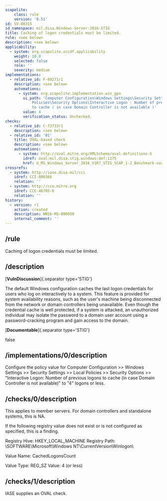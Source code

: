 ```yaml
---
scapolite:
    class: rule
    version: '0.51'
id: SV-88315
id_namespace: mil.disa.Windows-Server-2016-STIG
title: Caching of logon credentials must be limited.
rule: <see below>
description: <see below>
applicability:
  - system: org.scapolite.xccdf.applicability
    weight: 10.0
    selected: false
    role: ''
    severity: medium
implementations:
  - relative_id: F-80271r1
    description: <see below>
    automations:
      - system: org.scapolite.implementation.win_gpo
        ui_path: 'Computer Configuration\Windows Settings\Security Settings\Local
            Policies\Security Options\Interactive Logon : Number of previous logons
            to cache ( in case Domain Controller is not available )'
        value: 4
        verification_status: Unchecked.
checks:
  - relative_id: C-73733r1
    description: <see below>
  - relative_id: '01'
    title: OVAL-based check
    description: <see below>
    automations:
      - system: http://oval.mitre.org/XMLSchema/oval-definitions-5
        idref: oval:mil.disa.stig.windows:def:1175
        href: U_MS_Windows_Server_2016_V1R7_STIG_SCAP_1-2_Benchmark-oval.xml
crossrefs:
  - system: http://iase.disa.mil/cci
    idref: CCI-000366
    relation: ''
  - system: http://cce.mitre.org
    idref: CCE-46705-0
    relation: ''
history:
  - version: r1
    action: created
    description: WN16-MS-000050
    internal_comment: ''
---
```



## /rule

Caching of logon credentials must be limited.

## /description

[**VulnDiscussion**]{.separator type='STIG'}

The default Windows configuration caches the last logon credentials for users who log on interactively to a system. This feature is provided for system availability reasons, such as the user's machine being disconnected from the network or domain controllers being unavailable. Even though the credential cache is well protected, if a system is attacked, an unauthorized individual may isolate the password to a domain user account using a password-cracking program and gain access to the domain.

[**Documentable**]{.separator type='STIG'}

false

## /implementations/0/description

Configure the policy value for Computer Configuration >> Windows Settings >> Security Settings >> Local Policies >> Security Options >> "Interactive Logon: Number of previous logons to cache (in case Domain Controller is not available)" to "4" logons or less.

## /checks/0/description

This applies to member servers. For domain controllers and standalone systems, this is NA.

If the following registry value does not exist or is not configured as specified, this is a finding.

Registry Hive:  HKEY_LOCAL_MACHINE
Registry Path:  \SOFTWARE\Microsoft\Windows NT\CurrentVersion\Winlogon\

Value Name:  CachedLogonsCount

Value Type:  REG_SZ
Value:  4 (or less)

## /checks/1/description

IASE supplies an OVAL check.
